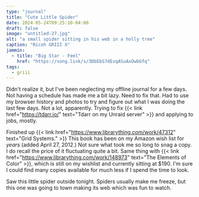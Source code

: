 ```yaml
---
type: "journal"
title: "Cute Little Spider"
date: 2024-05-24T09:25:10-04:00
draft: false
image: "untitled-27.jpg"
alt: "a small spider sitting in his web in a holly tree"
caption: "Ricoh GRIII X"
jammin:
  - title: "Big Star - Feel"
    href: "https://song.link/s/3DbEbS7dExqASuAxOwbGfq"
tags:
  - griii
---
```


Didn't realize it, but I've been neglecting my offline journal for a few days. Not having a schedule has made me a bit lazy. Need to fix that. Had to use my browser history and photos to try and figure out what I was doing the last few days. Not a lot, apparently. Trying to fix {{< link href="https://tdarr.io/" text="Tdarr on my Unraid server" >}} and applying to jobs, mostly.

Finished up {{< link href="https://www.librarything.com/work/47312" text="Grid Systems." >}} This book has been on my Amazon wish list for _years_ (added April 27, 2012.) Not sure what took me so long to snag a copy. I do recall the price of it fluctuating quite a bit. Same thing with {{< link href="https://www.librarything.com/work/148973" text="The Elements of Color" >}}, which is still on my wishlist and currently sitting at $190. I'm sure I could find many copies available for much less if I spend the time to look.

Saw this little spider outside tonight. Spiders usually make me freeze, but this one was going to town making its web which was fun to watch.
